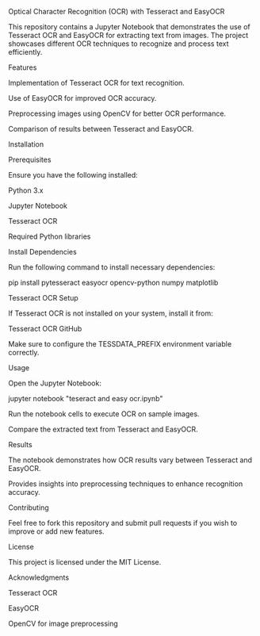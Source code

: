 Optical Character Recognition (OCR) with Tesseract and EasyOCR

This repository contains a Jupyter Notebook that demonstrates the use of Tesseract OCR and EasyOCR for extracting text from images. The project showcases different OCR techniques to recognize and process text efficiently.

Features

Implementation of Tesseract OCR for text recognition.

Use of EasyOCR for improved OCR accuracy.

Preprocessing images using OpenCV for better OCR performance.

Comparison of results between Tesseract and EasyOCR.

Installation

Prerequisites

Ensure you have the following installed:

Python 3.x

Jupyter Notebook

Tesseract OCR

Required Python libraries

Install Dependencies

Run the following command to install necessary dependencies:

pip install pytesseract easyocr opencv-python numpy matplotlib

Tesseract OCR Setup

If Tesseract OCR is not installed on your system, install it from:

Tesseract OCR GitHub

Make sure to configure the TESSDATA_PREFIX environment variable correctly.

Usage

Open the Jupyter Notebook:

jupyter notebook "teseract and easy ocr.ipynb"

Run the notebook cells to execute OCR on sample images.

Compare the extracted text from Tesseract and EasyOCR.

Results

The notebook demonstrates how OCR results vary between Tesseract and EasyOCR.

Provides insights into preprocessing techniques to enhance recognition accuracy.

Contributing

Feel free to fork this repository and submit pull requests if you wish to improve or add new features.

License

This project is licensed under the MIT License.

Acknowledgments

Tesseract OCR

EasyOCR

OpenCV for image preprocessing


